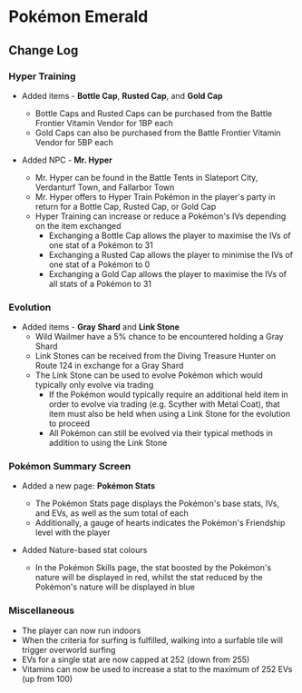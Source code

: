 # Pokémon Emerald

## Change Log

### Hyper Training

- Added items - **Bottle Cap**, **Rusted Cap**, and **Gold Cap**
  - Bottle Caps and Rusted Caps can be purchased from the Battle Frontier Vitamin Vendor for 1BP each
  - Gold Caps can also be purchased from the Battle Frontier Vitamin Vendor for 5BP each

- Added NPC - **Mr. Hyper**
  - Mr. Hyper can be found in the Battle Tents in Slateport City, Verdanturf Town, and Fallarbor Town
  - Mr. Hyper offers to Hyper Train Pokémon in the player's party in return for a Bottle Cap, Rusted Cap, or Gold Cap
  - Hyper Training can increase or reduce a Pokémon's IVs depending on the item exchanged
    - Exchanging a Bottle Cap allows the player to maximise the IVs of one stat of a Pokémon to 31
    - Exchanging a Rusted Cap allows the player to minimise the IVs of one stat of a Pokémon to 0
    - Exchanging a Gold Cap allows the player to maximise the IVs of all stats of a Pokémon to 31

### Evolution

- Added items - **Gray Shard** and **Link Stone**
  - Wild Wailmer have a 5% chance to be encountered holding a Gray Shard
  - Link Stones can be received from the Diving Treasure Hunter on Route 124 in exchange for a Gray Shard
  - The Link Stone can be used to evolve Pokémon which would typically only evolve via trading
    - If the Pokémon would typically require an additional held item in order to evolve via trading (e.g. Scyther with Metal Coat), that item must also be held when using a Link Stone for the evolution to proceed
    - All Pokémon can still be evolved via their typical methods in addition to using the Link Stone

### Pokémon Summary Screen

- Added a new page: **Pokémon Stats**
  - The Pokémon Stats page displays the Pokémon's base stats, IVs, and EVs, as well as the sum total of each
  - Additionally, a gauge of hearts indicates the Pokémon's Friendship level with the player
 
- Added Nature-based stat colours
  - In the Pokémon Skills page, the stat boosted by the Pokémon's nature will be displayed in red, whilst the stat reduced by the Pokémon's nature will be displayed in blue

### Miscellaneous

- The player can now run indoors
- When the criteria for surfing is fulfilled, walking into a surfable tile will trigger overworld surfing
- EVs for a single stat are now capped at 252 (down from 255)
- Vitamins can now be used to increase a stat to the maximum of 252 EVs (up from 100)
